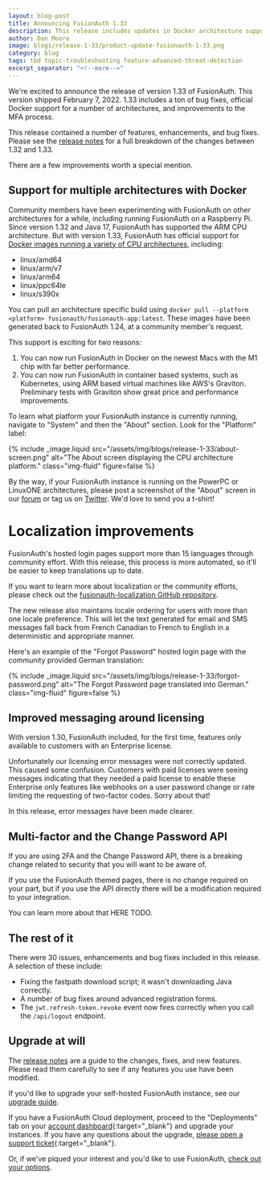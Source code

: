 ```yaml
---
layout: blog-post
title: Announcing FusionAuth 1.33
description: This release includes updates in Docker architecture support, improved localization and more.
author: Dan Moore
image: blogs/release-1-33/product-update-fusionauth-1-33.png
category: blog
tags: tbd topic-troubleshooting feature-advanced-threat-detection
excerpt_separator: "<!--more-->"
---
```


We're excited to announce the release of version 1.33 of FusionAuth. This version shipped February 7, 2022. 1.33 includes a ton of bug fixes, official Docker support for a number of architectures, and improvements to the MFA process.

<!--more-->

This release contained a number of features, enhancements, and bug fixes. Please see the [release notes](/docs/v1/tech/release-notes#version-1-33-0) for a full breakdown of the changes between 1.32 and 1.33. 

There are a few improvements worth a special mention.

## Support for multiple architectures with Docker

Community members have been experimenting with FusionAuth on other architectures for a while, including running FusionAuth on a Raspberry Pi. Since version 1.32 and Java 17, FusionAuth has supported the ARM CPU architecture. But with version 1.33, FusionAuth has official support for [Docker images running a variety of CPU architectures](https://hub.docker.com/r/fusionauth/fusionauth-app/tags), including:

* linux/amd64
* linux/arm/v7
* linux/arm64
* linux/ppc64le
* linux/s390x

You can pull an architecture specific build using `docker pull --platform <platform> fusionauth/fusionauth-app:latest`. These images have been generated back to FusionAuth 1.24, at a community member's request.

This support is exciting for two reasons:

1. You can now run FusionAuth in Docker on the newest Macs with the M1 chip with far better performance.
2. You can now run FusionAuth in container based systems, such as Kubernetes, using ARM based virtual machines like AWS's Graviton. Preliminary tests with Graviton show great price and performance improvements.

To learn what platform your FusionAuth instance is currently running, navigate to "System" and then the "About" section. Look for the "Platform" label:

{% include _image.liquid src="/assets/img/blogs/release-1-33/about-screen.png" alt="The About screen displaying the CPU architecture platform." class="img-fluid" figure=false %}

By the way, if your FusionAuth instance is running on the PowerPC or LinuxONE architectures, please post a screenshot of the "About" screen in our [forum](https://fusionauth.io/community/forum/) or tag us on [Twitter](https://twitter.com/fusionauth). We'd love to send you a t-shirt!

# Localization improvements

FusionAuth's hosted login pages support more than 15 languages through community effort. With this release, this process is more automated, so it'll be easier to keep translations up to date.

If you want to learn more about localization or the community efforts, please check out the [fusionauth-localization GitHub repository](https://github.com/FusionAuth/fusionauth-localization).

The new release also maintains locale ordering for users with more than one locale preference. This will let the text generated for email and SMS messages fall back from French Canadian to French to English in a deterministic and appropriate manner.

Here's an example of the "Forgot Password" hosted login page with the community provided German translation:

{% include _image.liquid src="/assets/img/blogs/release-1-33/forgot-password.png" alt="The Forgot Password page translated into German." class="img-fluid" figure=false %}

## Improved messaging around licensing

With version 1.30, FusionAuth included, for the first time, features only available to customers with an Enterprise license.

Unfortunately our licensing error messages were not correctly updated. This caused some confusion. Customers with paid licenses were seeing messages indicating that they needed a paid license to enable these Enterprise only features like webhooks on a user password change or rate limiting the requesting of two-factor codes. Sorry about that!

In this release, error messages have been made clearer.

## Multi-factor and the Change Password API

If you are using 2FA and the Change Password API, there is a breaking change related to security that you will want to be aware of. 

If you use the FusionAuth themed pages, there is no change required on your part, but if you use the API directly there will be a modification required to your integration.

You can learn more about that HERE TODO.

## The rest of it

There were 30 issues, enhancements and bug fixes included in this release. A selection of these include:

* Fixing the fastpath download script; it wasn't downloading Java correctly.
* A number of bug fixes around advanced registration forms.
* The `jwt.refresh-token.revoke` event now fires correctly when you call the `/api/logout` endpoint.

## Upgrade at will

The [release notes](/docs/v1/tech/release-notes#version-1-33-0) are a guide to the changes, fixes, and new features. Please read them carefully to see if any features you use have been modified.

If you'd like to upgrade your self-hosted FusionAuth instance, see our [upgrade guide](/docs/v1/tech/admin-guide/upgrade). 

If you have a FusionAuth Cloud deployment, proceed to the "Deployments" tab on your [account dashboard](https://account.fusionauth.io/account/deployment/){:target="_blank"} and upgrade your instances. If you have any questions about the upgrade, [please open a support ticket](https://account.fusionauth.io/account/support/){:target="_blank"}.

Or, if we've piqued your interest and you'd like to use FusionAuth, [check out your options](/pricing).
